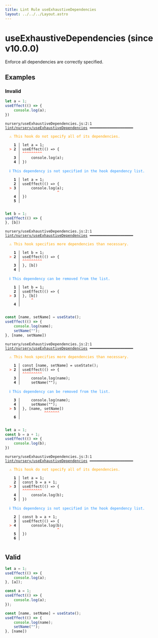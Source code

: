 ```yaml
---
title: Lint Rule useExhaustiveDependencies
layout: ../../../Layout.astro
---
```


# useExhaustiveDependencies (since v10.0.0)

Enforce all dependencies are correctly specified.

## Examples

### Invalid

```jsx
let a = 1;
useEffect(() => {
    console.log(a);
})
```

<pre class="language-text"><code class="language-text">nursery/useExhaustiveDependencies.js:2:1 <a href="https://docs.rome.tools/lint/rules/useExhaustiveDependencies">lint/nursery/useExhaustiveDependencies</a> ━━━━━━━━━━━━━━━━━━━━

<strong><span style="color: Orange;">  </span></strong><strong><span style="color: Orange;">⚠</span></strong> <span style="color: Orange;">This hook do not specify all of its dependencies.</span>
  
    <strong>1 │ </strong>let a = 1;
<strong><span style="color: Tomato;">  </span></strong><strong><span style="color: Tomato;">&gt;</span></strong> <strong>2 │ </strong>useEffect(() =&gt; {
   <strong>   │ </strong><strong><span style="color: Tomato;">^</span></strong><strong><span style="color: Tomato;">^</span></strong><strong><span style="color: Tomato;">^</span></strong><strong><span style="color: Tomato;">^</span></strong><strong><span style="color: Tomato;">^</span></strong><strong><span style="color: Tomato;">^</span></strong><strong><span style="color: Tomato;">^</span></strong><strong><span style="color: Tomato;">^</span></strong><strong><span style="color: Tomato;">^</span></strong>
    <strong>3 │ </strong>    console.log(a);
    <strong>4 │ </strong>})
  
<strong><span style="color: rgb(38, 148, 255);">  </span></strong><strong><span style="color: rgb(38, 148, 255);">ℹ</span></strong> <span style="color: rgb(38, 148, 255);">This dependency is not specified in the hook dependency list.</span>
  
    <strong>1 │ </strong>let a = 1;
    <strong>2 │ </strong>useEffect(() =&gt; {
<strong><span style="color: Tomato;">  </span></strong><strong><span style="color: Tomato;">&gt;</span></strong> <strong>3 │ </strong>    console.log(a);
   <strong>   │ </strong>                <strong><span style="color: Tomato;">^</span></strong>
    <strong>4 │ </strong>})
    <strong>5 │ </strong>
  
</code></pre>

```jsx
let b = 1;
useEffect(() => {
}, [b])
```

<pre class="language-text"><code class="language-text">nursery/useExhaustiveDependencies.js:2:1 <a href="https://docs.rome.tools/lint/rules/useExhaustiveDependencies">lint/nursery/useExhaustiveDependencies</a> ━━━━━━━━━━━━━━━━━━━━

<strong><span style="color: Orange;">  </span></strong><strong><span style="color: Orange;">⚠</span></strong> <span style="color: Orange;">This hook specifies more dependencies than necessary.</span>
  
    <strong>1 │ </strong>let b = 1;
<strong><span style="color: Tomato;">  </span></strong><strong><span style="color: Tomato;">&gt;</span></strong> <strong>2 │ </strong>useEffect(() =&gt; {
   <strong>   │ </strong><strong><span style="color: Tomato;">^</span></strong><strong><span style="color: Tomato;">^</span></strong><strong><span style="color: Tomato;">^</span></strong><strong><span style="color: Tomato;">^</span></strong><strong><span style="color: Tomato;">^</span></strong><strong><span style="color: Tomato;">^</span></strong><strong><span style="color: Tomato;">^</span></strong><strong><span style="color: Tomato;">^</span></strong><strong><span style="color: Tomato;">^</span></strong>
    <strong>3 │ </strong>}, [b])
    <strong>4 │ </strong>
  
<strong><span style="color: rgb(38, 148, 255);">  </span></strong><strong><span style="color: rgb(38, 148, 255);">ℹ</span></strong> <span style="color: rgb(38, 148, 255);">This dependency can be removed from the list.</span>
  
    <strong>1 │ </strong>let b = 1;
    <strong>2 │ </strong>useEffect(() =&gt; {
<strong><span style="color: Tomato;">  </span></strong><strong><span style="color: Tomato;">&gt;</span></strong> <strong>3 │ </strong>}, [b])
   <strong>   │ </strong>    <strong><span style="color: Tomato;">^</span></strong>
    <strong>4 │ </strong>
  
</code></pre>

```jsx
const [name, setName] = useState();
useEffect(() => {
    console.log(name);
    setName("");
}, [name, setName])
```

<pre class="language-text"><code class="language-text">nursery/useExhaustiveDependencies.js:2:1 <a href="https://docs.rome.tools/lint/rules/useExhaustiveDependencies">lint/nursery/useExhaustiveDependencies</a> ━━━━━━━━━━━━━━━━━━━━

<strong><span style="color: Orange;">  </span></strong><strong><span style="color: Orange;">⚠</span></strong> <span style="color: Orange;">This hook specifies more dependencies than necessary.</span>
  
    <strong>1 │ </strong>const [name, setName] = useState();
<strong><span style="color: Tomato;">  </span></strong><strong><span style="color: Tomato;">&gt;</span></strong> <strong>2 │ </strong>useEffect(() =&gt; {
   <strong>   │ </strong><strong><span style="color: Tomato;">^</span></strong><strong><span style="color: Tomato;">^</span></strong><strong><span style="color: Tomato;">^</span></strong><strong><span style="color: Tomato;">^</span></strong><strong><span style="color: Tomato;">^</span></strong><strong><span style="color: Tomato;">^</span></strong><strong><span style="color: Tomato;">^</span></strong><strong><span style="color: Tomato;">^</span></strong><strong><span style="color: Tomato;">^</span></strong>
    <strong>3 │ </strong>    console.log(name);
    <strong>4 │ </strong>    setName(&quot;&quot;);
  
<strong><span style="color: rgb(38, 148, 255);">  </span></strong><strong><span style="color: rgb(38, 148, 255);">ℹ</span></strong> <span style="color: rgb(38, 148, 255);">This dependency can be removed from the list.</span>
  
    <strong>3 │ </strong>    console.log(name);
    <strong>4 │ </strong>    setName(&quot;&quot;);
<strong><span style="color: Tomato;">  </span></strong><strong><span style="color: Tomato;">&gt;</span></strong> <strong>5 │ </strong>}, [name, setName])
   <strong>   │ </strong>          <strong><span style="color: Tomato;">^</span></strong><strong><span style="color: Tomato;">^</span></strong><strong><span style="color: Tomato;">^</span></strong><strong><span style="color: Tomato;">^</span></strong><strong><span style="color: Tomato;">^</span></strong><strong><span style="color: Tomato;">^</span></strong><strong><span style="color: Tomato;">^</span></strong>
    <strong>6 │ </strong>
  
</code></pre>

```jsx
let a = 1;
const b = a + 1;
useEffect(() => {
    console.log(b);
})
```

<pre class="language-text"><code class="language-text">nursery/useExhaustiveDependencies.js:3:1 <a href="https://docs.rome.tools/lint/rules/useExhaustiveDependencies">lint/nursery/useExhaustiveDependencies</a> ━━━━━━━━━━━━━━━━━━━━

<strong><span style="color: Orange;">  </span></strong><strong><span style="color: Orange;">⚠</span></strong> <span style="color: Orange;">This hook do not specify all of its dependencies.</span>
  
    <strong>1 │ </strong>let a = 1;
    <strong>2 │ </strong>const b = a + 1;
<strong><span style="color: Tomato;">  </span></strong><strong><span style="color: Tomato;">&gt;</span></strong> <strong>3 │ </strong>useEffect(() =&gt; {
   <strong>   │ </strong><strong><span style="color: Tomato;">^</span></strong><strong><span style="color: Tomato;">^</span></strong><strong><span style="color: Tomato;">^</span></strong><strong><span style="color: Tomato;">^</span></strong><strong><span style="color: Tomato;">^</span></strong><strong><span style="color: Tomato;">^</span></strong><strong><span style="color: Tomato;">^</span></strong><strong><span style="color: Tomato;">^</span></strong><strong><span style="color: Tomato;">^</span></strong>
    <strong>4 │ </strong>    console.log(b);
    <strong>5 │ </strong>})
  
<strong><span style="color: rgb(38, 148, 255);">  </span></strong><strong><span style="color: rgb(38, 148, 255);">ℹ</span></strong> <span style="color: rgb(38, 148, 255);">This dependency is not specified in the hook dependency list.</span>
  
    <strong>2 │ </strong>const b = a + 1;
    <strong>3 │ </strong>useEffect(() =&gt; {
<strong><span style="color: Tomato;">  </span></strong><strong><span style="color: Tomato;">&gt;</span></strong> <strong>4 │ </strong>    console.log(b);
   <strong>   │ </strong>                <strong><span style="color: Tomato;">^</span></strong>
    <strong>5 │ </strong>})
    <strong>6 │ </strong>
  
</code></pre>

## Valid

```jsx
let a = 1;
useEffect(() => {
    console.log(a);
}, [a]);
```

```jsx
const a = 1;
useEffect(() => {
    console.log(a);
});
```

```jsx
const [name, setName] = useState();
useEffect(() => {
    console.log(name);
    setName("");
}, [name])
```

